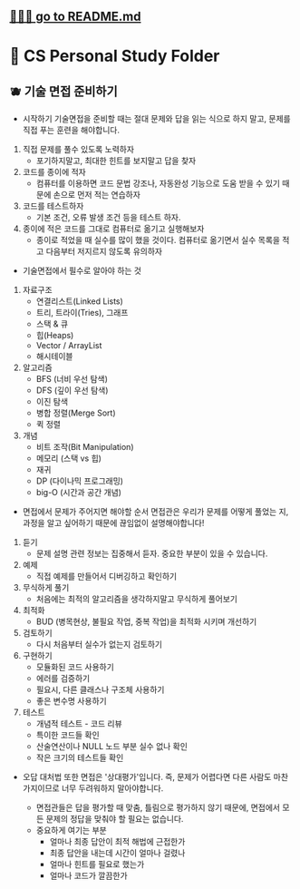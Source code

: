 ## [🧝🏻‍♀️ go to README.md](https://github.com/SoobinJung1013/cs-study)

# 🦋 CS Personal Study Folder

## 🫐 기술 면접 준비하기

- 시작하기
  기술면접을 준비할 때는 절대 문제와 답을 읽는 식으로 하지 말고, 문제를 직접 푸는 훈련을 해야합니다.

1. 직접 문제를 풀수 있도록 노력하자
   - 포기하지말고, 최대한 힌트를 보지말고 답을 찾자
2. 코드를 종이에 적자
   - 컴퓨터를 이용하면 코드 문법 강조나, 자동완성 기능으로 도움 받을 수 있기 때문에 손으로 먼저 적는 연습하자
3. 코드를 테스트하자
   - 기본 조건, 오류 발생 조건 등을 테스트 하자.
4. 종이에 적은 코드를 그대로 컴퓨터로 옮기고 실행해보자
   - 종이로 적었을 때 실수를 많이 했을 것이다. 컴퓨터로 옮기면서 실수 목록을 적고 다음부터 저지르지 않도록 유의하자

- 기술면접에서 필수로 알아야 하는 것

1. 자료구조
   - 연결리스트(Linked Lists)
   - 트리, 트라이(Tries), 그래프
   - 스택 & 큐
   - 힙(Heaps)
   - Vector / ArrayList
   - 해시테이블
2. 알고리즘
   - BFS (너비 우선 탐색)
   - DFS (깊이 우선 탐색)
   - 이진 탐색
   - 병합 정렬(Merge Sort)
   - 퀵 정렬
3. 개념
   - 비트 조작(Bit Manipulation)
   - 메모리 (스택 vs 힙)
   - 재귀
   - DP (다이나믹 프로그래밍)
   - big-O (시간과 공간 개념)

- 면접에서 문제가 주어지면 해야할 순서
  면접관은 우리가 문제를 어떻게 풀었는 지, 과정을 알고 싶어하기 때문에 끊임없이 설명해야합니다!

1. 듣기
   - 문제 설명 관련 정보는 집중해서 듣자. 중요한 부분이 있을 수 있습니다.
2. 예제
   - 직접 예제를 만들어서 디버깅하고 확인하기
3. 무식하게 풀기
   - 처음에는 최적의 알고리즘을 생각하지말고 무식하게 풀어보기
4. 최적화
   - BUD (병목현상, 불필요 작업, 중복 작업)을 최적화 시키며 개선하기
5. 검토하기
   - 다시 처음부터 실수가 없는지 검토하기
6. 구현하기
   - 모듈화된 코드 사용하기
   - 에러를 검증하기
   - 필요시, 다른 클래스나 구조체 사용하기
   - 좋은 변수명 사용하기
7. 테스트
   - 개념적 테스트 - 코드 리뷰
   - 특이한 코드들 확인
   - 산술연산이나 NULL 노드 부분 실수 없나 확인
   - 작은 크기의 테스트들 확인

- 오답 대처법
  또한 면접은 '상대평가'입니다. 즉, 문제가 어렵다면 다른 사람도 마찬가지이므로 너무 두려워하지 말아야합니다.

  - 면접관들은 답을 평가할 때 맞춤, 틀림으로 평가하지 않기 때문에, 면접에서 모든 문제의 정답을 맞춰야 할 필요는 없습니다.
  - 중요하게 여기는 부분
    - 얼마나 최종 답안이 최적 해법에 근접한가
    - 최종 답안을 내는데 시간이 얼마나 걸렸나
    - 얼마나 힌트를 필요로 했는가
    - 얼마나 코드가 깔끔한가
